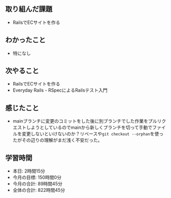 ## 取り組んだ課題
- RailsでECサイトを作る
## わかったこと
- 特になし
## 次やること
- RailsでECサイトを作る
- Everyday Rails - RSpecによるRailsテスト入門
## 感じたこと
- mainブランチに変更のコミットをした後に別ブランチでした作業をプルリクエストしようとしているのでmainから新しくブランチを切って手動でファイルを変更しないといけないのか？リベースや`git checkout --orphan`を使ったがその辺りの理解がまだ浅く不安だった。
## 学習時間
- 本日: 2時間15分
- 今月の目標: 150時間0分
- 今月の合計: 89時間45分
- 全体の合計: 822時間45分
